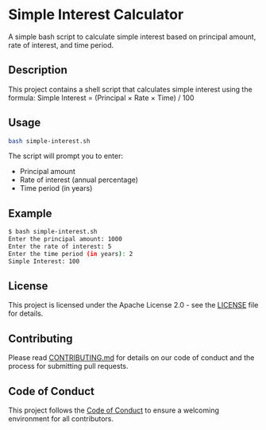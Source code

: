 # Simple Interest Calculator

A simple bash script to calculate simple interest based on principal amount, rate of interest, and time period.

## Description

This project contains a shell script that calculates simple interest using the formula:
Simple Interest = (Principal × Rate × Time) / 100

## Usage

```bash
bash simple-interest.sh
```

The script will prompt you to enter:
- Principal amount
- Rate of interest (annual percentage)
- Time period (in years)

## Example

```bash
$ bash simple-interest.sh
Enter the principal amount: 1000
Enter the rate of interest: 5
Enter the time period (in years): 2
Simple Interest: 100
```

## License

This project is licensed under the Apache License 2.0 - see the [LICENSE](LICENSE) file for details.

## Contributing

Please read [CONTRIBUTING.md](CONTRIBUTING.md) for details on our code of conduct and the process for submitting pull requests.

## Code of Conduct

This project follows the [Code of Conduct](CODE_OF_CONDUCT.md) to ensure a welcoming environment for all contributors.
